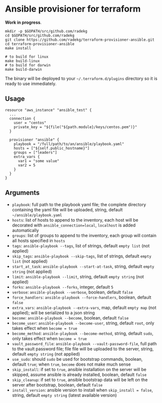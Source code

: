 # Ansible provisioner for terraform

**Work in progress**.

    mkdir -p $GOPATH/src/github.com/radekg
    cd $GOPATH/src/github.com/radekg
    git clone https://github.com/radekg/terraform-provisioner-ansible.git
    cd terraform-provisioner-ansible
    make install

    # to build for linux
    make build-linux
    # to build for darwin
    make build-darwin

The binary will be deployed to your `~/.terraform.d/plugins` directory so it is ready to use immediately.

## Usage

    resource "aws_instance" "ansible_test" {
      ...
      connection {
        user = "centos"
        private_key = "${file("${path.module}/keys/centos.pem")}"
      }

      provisioner "ansible" {
        playbook = "/full/path/to/an/ansible/playbook.yaml"
        hosts = ["${self.public_hostname}"]
        groups = ["leaders"]
        extra_vars {
          var1 = "some value"
          var2 = 5
        }
      }
    }

## Arguments

- `playbook`: full path to the playbook yaml file; the complete directory containing the yaml file will be uploaded, string, default `~/ansible/playbook.yaml`
- `hosts`: list of hosts to append to the inventory, each host will be decorated with `ansible_connection=local`, `localhost` is added automatically
- `groups`: list of groups to append to the inventory, each group will contain all hosts specified in `hosts`
- `tags`: `ansible-playbook --tags`, list of strings, default `empty list` (not applied)
- `skip_tags`: `ansible-playbook --skip-tags`, list of strings, default `empty list` (not applied)
- `start_at_task`: `ansible-playbook --start-at-task`, string, default `empty string` (not applied)
- `limit`: `ansible-playbook --limit`, string, default `empty string` (not applied)
- `forks`: `ansible-playbook --forks`, integer, default `5`
- `verbose`: `ansible-playbook --verbose`, boolean, default `false`
- `force_handlers`: `ansible-playbook --force-handlers`, boolean, default `false`
- `extra_vars`: `ansible-playbook --extra-vars`, map, default `empty map` (not applied); will be serialized to a json string
- `become`: `ansible-playbook --become`, boolean, default `false`
- `become_user`: `ansible-playbook --become-user`, string, default `root`, only takes effect when `become = true`
- `become_method`: `ansible-playbook --become-method`, string, default `sudo`, only takes effect when `become = true`
- `vault_password_file`: `ansible-playbook --vault-password-file`, full path to the vault password file; file file will be uploaded to the server, string, default `empty string` (not applied)
- `use_sudo`: should `sudo` be used for bootstrap commands, boolean, default `true`; when `true`, `become` does not make much sense
- `skip_install`: if set to `true`, ansible installation on the server will be skipped, assume ansible is already installed, boolean, default `false`
- `skip_cleanup`: if set to `true`, ansible bootstrap data will be left on the server after bootstrap, boolean, default `false`
- `install_version`: ansible version to install when `skip_install = false`, string, default `empty string` (latest available version)
